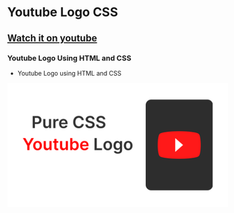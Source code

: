 # Youtube Logo CSS

## [Watch it on youtube](https://youtu.be/f4nISZ01N6Q)

### Youtube Logo Using HTML and CSS

- Youtube Logo using HTML and CSS

![preview img](/preview.png)